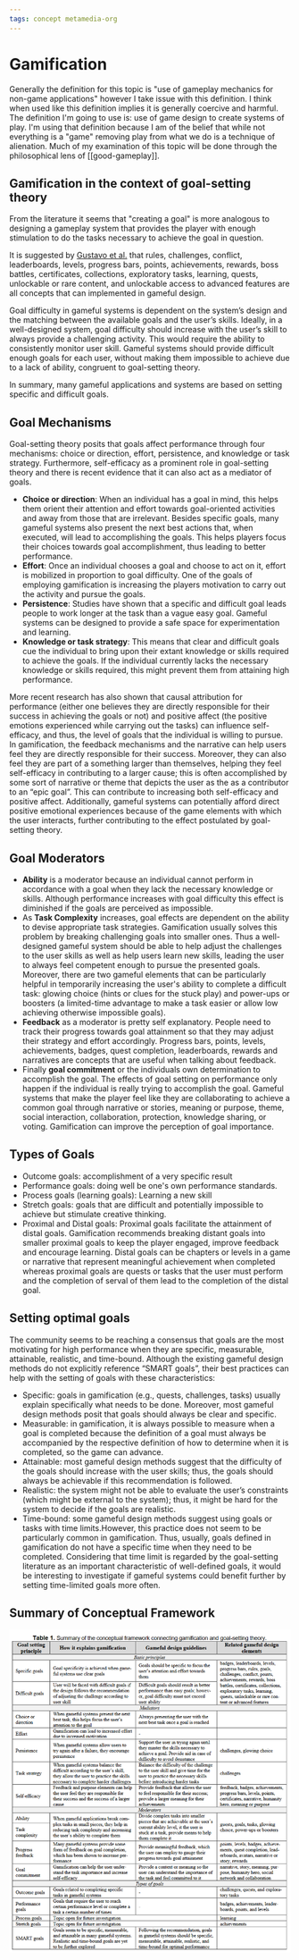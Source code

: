 ```yaml
---
tags: concept metamedia-org
---
```

# Gamification
Generally the definition for this topic is "use of gameplay mechanics for non-game applications" however I take issue with this definition. I think when used like this definition implies it is generally coercive and harmful. The definition I'm going to use is: use of game design to create systems of play. I'm using that definition because I am of the belief that while not everything is a "game" removing play from what we do is a technique of alienation. Much of my examination of this topic will be done through the philosophical lens of [[good-gameplay]].

## Gamification in the context of goal-setting theory
From the literature it seems that "creating a goal" is more analogous to designing a gameplay system that provides the player with enough stimulation to do the tasks necessary to achieve the goal in question.

It is suggested by [Gustavo et al.](https://uwspace.uwaterloo.ca/bitstream/handle/10012/13720/2018-A%20Theory%20of%20Gamification%20Principles%20Through%20Goal-Setting%20Theory.pdf?sequence=1&isAllowed=y) that rules, challenges, conflict, leaderboards, levels, progress bars, points, achievements, rewards, boss battles, certificates, collections, exploratory tasks, learning, quests, unlockable or rare content, and unlockable access to advanced features are all concepts that can implemented in gameful design.

Goal  difficulty  in  gameful  systems is  dependent  on  the  system’s  design  and  the matching between the available goals and the user’s skills. Ideally, in a well-designed system, goal difficulty should increase with the user’s  skill  to  always  provide a challenging activity. This would require the ability  to  consistently  monitor  user  skill. Gameful  systems  should  provide difficult  enough  goals  for  each  user,  without  making them  impossible  to  achieve  due  to  a  lack  of  ability, congruent to goal-setting theory. 

In  summary,  many  gameful  applications  and  systems  are  based  on  setting  specific and  difficult  goals. 

## Goal Mechanisms
Goal-setting theory posits that goals affect performance through four mechanisms: choice or direction, effort, persistence, and knowledge or task strategy. Furthermore, self-efficacy as a prominent role in goal-setting theory and there is recent evidence that it can also act as a mediator of goals.
- **Choice or direction**: When an individual has a goal in mind, this helps them orient their attention and effort towards goal-oriented activities and away from those that are irrelevant. Besides specific goals, many gameful systems also present the next best actions that, when executed, will lead to accomplishing the goals. This helps players focus their choices towards goal accomplishment, thus leading to better performance.
- **Effort**: Once an individual chooses a goal and choose to act on it, effort is mobilized in proportion to goal difficulty. One of the goals of employing gamification is increasing the players motivation to carry out the activity and pursue the goals.
- **Persistence**: Studies have shown that a specific and difficult goal leads people to work longer at the task than a vague easy goal. Gameful systems can be designed to provide a safe space for experimentation and learning. 
- **Knowledge or task strategy**: This means that clear and difficult goals cue the individual to bring upon their extant knowledge or skills required to achieve the goals. If the individual currently lacks the necessary knowledge or skills required, this might prevent them from attaining high performance.

More recent research has also shown that causal attribution for performance (either one believes they are directly  responsible  for  their  success  in  achieving  the goals or not) and positive affect  (the  positive  emotions experienced while carrying out the tasks) can influence self-efficacy, and thus, the  level of  goals that the individual  is  willing  to  pursue.  In  gamification,  the feedback  mechanisms  and  the  narrative  can  help  users feel  they  are  directly  responsible for  their success. Moreover,  they  can  also  feel  they  are  part  of  a  something  larger  than  themselves,  helping  they  feel  self-efficacy  in  contributing  to  a  larger  cause;  this  is  often accomplished  by  some  sort  of  narrative  or  theme  that depicts the user as the as a contributor to an “epic goal”.  This  can  contribute  to  increasing both self-efficacy and positive affect. Additionally, gameful  systems  can  potentially  afford  direct  positive emotional  experiences  because  of  the  game  elements with  which  the  user  interacts,  further  contributing to the effect postulated by goal-setting theory.
## Goal Moderators
- **Ability** is a moderator because an individual cannot perform in accordance with a goal when they lack the necessary knowledge or skills. Although performance increases with goal difficulty this effect is diminished if the goals are perceived as impossible.
- As **Task Complexity** increases, goal effects are dependent on the ability to devise appropriate task strategies. Gamification usually solves this problem by breaking challenging goals into smaller ones. Thus a well-designed gameful system should be able to help adjust the challenges to the user skills as well as help users learn new skills, leading the user to always feel competent enough to pursue the presented goals. Moreover, there are two gameful elements that can be particularly helpful in temporarily increasing the user's ability to complete a difficult task: glowing choice (hints or clues for the stuck play) and power-ups or boosters (a limited-time advantage to make a task easier or allow low achieving otherwise impossible goals).
- **Feedback** as a moderator is pretty self explanatory. People need to track their progress towards goal attainment so that they may adjust their strategy and effort accordingly. Progress bars, points, levels, achievements, badges, quest completion, leaderboards, rewards and narratives are concepts that are useful when talking about feedback.
- Finally **goal commitment** or the individuals own determination to accomplish the goal. The effects of goal setting on performance only happen if the individual is really trying to accomplish the goal. Gameful systems that make the player feel like they are collaborating to achieve a common goal through narrative or stories, meaning or purpose, theme, social interaction, collaboration, protection, knowledge sharing, or voting. Gamification can improve the perception of goal importance.
## Types of Goals
- Outcome goals: accomplishment of a very specific result
- Performance goals: doing well be one's own performance standards. 
- Process goals (learning goals): Learning a new skill
- Stretch goals: goals that are difficult and potentially impossible to achieve but stimulate creative thinking.
- Proximal and Distal goals: Proximal goals facilitate the attainment of distal goals. Gamification recommends breaking distant goals into smaller proximal goals to keep the player engaged, improve feedback and encourage learning. Distal goals can be chapters or levels in a game or narrative that represent meaningful achievement when completed whereas proximal goals are quests or tasks that the user must perform and the completion of serval of them lead to the completion of the distal goal.
## Setting optimal goals
 The  community  seems  to  be  reaching  a  consensus that  goals  are  the  most  motivating  for  high  performance  when  they  are  specific,  measurable,  attainable, realistic,  and  time-bound.  Although the  existing  gameful  design  methods  do  not  explicitly reference  “SMART  goals”,  their  best  practices  can help with the setting of goals with these characteristics: 
- Specific:  goals  in  gamification  (e.g.,  quests,  challenges, tasks) usually explain specifically what needs  to  be  done.  Moreover,  most  gameful  design methods posit that goals should always be clear and specific. 
- Measurable:  in  gamification,  it  is  always  possible to  measure  when  a  goal  is  completed  because  the definition of a goal must always be accompanied by the respective definition of how to determine  when it is completed, so the game can advance. 
- Attainable:  most  gameful  design  methods  suggest that the difficulty of the goals should  increase with the  user  skills;  thus,  the  goals  should  always  be achievable if this recommendation is followed. 
- Realistic:  the  system  might  not  be  able  to  evaluate the user’s constraints (which might be external to the system); thus, it might be hard for the system to decide if the goals are realistic. 
- Time-bound: some gameful design methods suggest using  goals  or  tasks  with  time  limits.However, this practice does not seem to be particularly common in gamification. Thus, usually,  goals defined in gamification do not have a specific time when  they  need  to  be  completed.  Considering  that time  limit  is  regarded  by  the  goal-setting  literature as an important characteristic of well-defined goals, it would be interesting to investigate if gameful systems  could  benefit  further  by  setting  time-limited goals more often. 
## Summary of Conceptual Framework
  ![summary chart](../../attachments/summary-gamification.png)